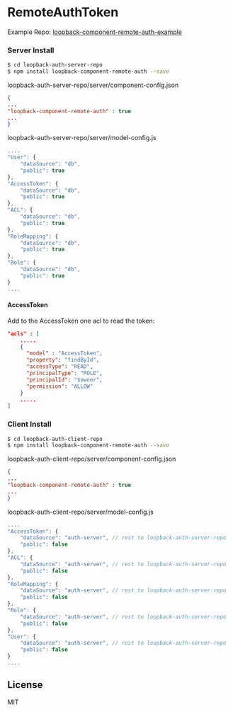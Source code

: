 # RemoteAuthToken

Example Repo: [loopback-component-remote-auth-example](https://github.com/mediaburg/loopback-component-remote-auth-example)

### Server Install
```sh
$ cd loopback-auth-server-repo
$ npm install loopback-component-remote-auth --save
```

loopback-auth-server-repo/server/component-config.json
```json
{
...
"loopback-component-remote-auth" : true
...
}
```

loopback-auth-server-repo/server/model-config.js
```js
....
"User": {
    "dataSource": "db",
    "public": true
},
"AccessToken": {
    "dataSource": "db",
    "public": true
},
"ACL": {
    "dataSource": "db",
    "public": true
},
"RoleMapping": {
    "dataSource": "db",
    "public": true
},
"Role": {
    "dataSource": "db",
    "public": true
}
....
```

#### AccessToken

Add to the AccessToken one acl to read the token:

```json
"acls" : [
    .....
    {
      "model" : "AccessToken",
      "property": "findById",
      "accessType": "READ",
      "principalType": "ROLE",
      "principalId": "$owner",
      "permission": "ALLOW"
    }
    .....
]
```



### Client Install

```sh
$ cd loopback-auth-client-repo
$ npm install loopback-component-remote-auth --save
```

loopback-auth-client-repo/server/component-config.json
```json
{
...
"loopback-component-remote-auth" : true
...
}
```

loopback-auth-client-repo/server/model-config.js
```js
....
"AccessToken": {
    "dataSource": "auth-server", // rest to loopback-auth-server-repo
    "public": false
},
"ACL": {
    "dataSource": "auth-server", // rest to loopback-auth-server-repo
    "public": false
},
"RoleMapping": {
    "dataSource": "auth-server", // rest to loopback-auth-server-repo
    "public": false
},
"Role": {
    "dataSource": "auth-server", // rest to loopback-auth-server-repo
    "public": false
},
"User": {
    "dataSource": "auth-server", // rest to loopback-auth-server-repo
    "public": false
}
....
```


License
----

MIT
